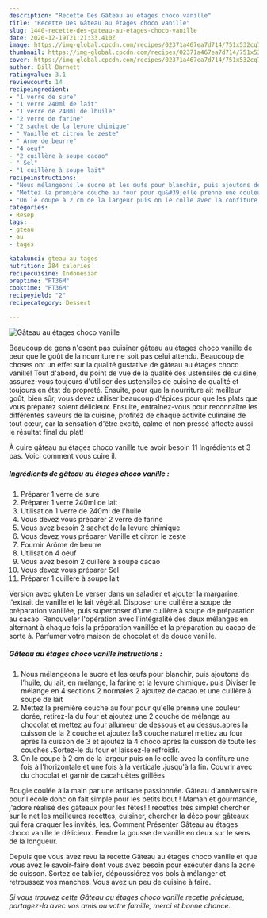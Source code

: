 ```yaml
---
description: "Recette Des Gâteau au étages choco vanille"
title: "Recette Des Gâteau au étages choco vanille"
slug: 1440-recette-des-gateau-au-etages-choco-vanille
date: 2020-12-19T21:21:33.410Z
image: https://img-global.cpcdn.com/recipes/02371a467ea7d714/751x532cq70/gateau-au-etages-choco-vanille-photo-principale-de-la-recette.jpg
thumbnail: https://img-global.cpcdn.com/recipes/02371a467ea7d714/751x532cq70/gateau-au-etages-choco-vanille-photo-principale-de-la-recette.jpg
cover: https://img-global.cpcdn.com/recipes/02371a467ea7d714/751x532cq70/gateau-au-etages-choco-vanille-photo-principale-de-la-recette.jpg
author: Bill Barnett
ratingvalue: 3.1
reviewcount: 14
recipeingredient:
- "1 verre de sure"
- "1 verre 240ml de lait"
- "1 verre de 240ml de lhuile"
- "2 verre de farine"
- "2 sachet de la levure chimique"
- " Vanille et citron le zeste"
- " Arme de beurre"
- "4 oeuf"
- "2 cuillère à soupe cacao"
- " Sel"
- "1 cuillère à soupe lait"
recipeinstructions:
- "Nous mélangeons le sucre et les œufs pour blanchir, puis ajoutons de l’huile, du lait, en mélange, la farine et la levure chimique، puis Diviser le mélange en 4 sections 2 normales 2 ajoutez de cacao et une cuillère à soupe de lait"
- "Mettez la première couche au four pour qu&#39;elle prenne une couleur dorée, retirez-la du four et ajoutez une 2 couche de mélange au chocolat et mettez au four allumeur de dessous et au dessus.apres la cuisson de la 2 couche et ajoutez la3 couche naturel mettez au four après la cuisson de 3 et ajoutez la 4 choco après la cuisson de toute les couches ،Sortez-le du four et laissez-le refroidir."
- "On le coupe à 2 cm de la largeur puis on le colle avec la confiture une fois à l&#39;horizontale et une fois à la verticale ،jusqu&#39;à la fin، Couvrir avec du chocolat et garnir de cacahuètes grillées"
categories:
- Resep
tags:
- gteau
- au
- tages

katakunci: gteau au tages 
nutrition: 284 calories
recipecuisine: Indonesian
preptime: "PT36M"
cooktime: "PT36M"
recipeyield: "2"
recipecategory: Dessert

---
```



![Gâteau au étages choco vanille](https://img-global.cpcdn.com/recipes/02371a467ea7d714/751x532cq70/gateau-au-etages-choco-vanille-photo-principale-de-la-recette.jpg)

Beaucoup de gens n'osent pas cuisiner gâteau au étages choco vanille de peur que le goût de la nourriture ne soit pas celui attendu. Beaucoup de choses ont un effet sur la qualité gustative de gâteau au étages choco vanille! Tout d'abord, du point de vue de la qualité des ustensiles de cuisine, assurez-vous toujours d'utiliser des ustensiles de cuisine de qualité et toujours en état de propreté. Ensuite, pour que la nourriture ait meilleur goût, bien sûr, vous devez utiliser beaucoup d'épices pour que les plats que vous préparez soient délicieux. Ensuite, entraînez-vous pour reconnaître les différentes saveurs de la cuisine, profitez de chaque activité culinaire de tout cœur, car la sensation d'être excité, calme et non pressé affecte aussi le résultat final du plat!

<!--inarticleads1-->

À cuire gâteau au étages choco vanille tue avoir besoin 11 Ingrédients et 3 pas. Voici comment vous cuire il.

##### Ingrédients de gâteau au étages choco vanille :

1. Préparer 1 verre de sure
1. Préparer 1 verre 240ml de lait
1. Utilisation 1 verre de 240ml de l&#39;huile
1. Vous devez vous préparer 2 verre de farine
1. Vous avez besoin 2 sachet de la levure chimique
1. Vous devez vous préparer  Vanille et citron le zeste
1. Fournir  Arôme de beurre
1. Utilisation 4 oeuf
1. Vous avez besoin 2 cuillère à soupe cacao
1. Vous devez vous préparer  Sel
1. Préparer 1 cuillère à soupe lait


Version avec gluten Le verser dans un saladier et ajouter la margarine, l&#39;extrait de vanille et le lait végétal. Disposer une cuillère à soupe de préparation vanillée, puis superposer d&#39;une cuillère à soupe de préparation au cacao. Renouveler l&#39;opération avec l&#39;intégralité des deux mélanges en alternant à chaque fois la préparation vanillée et la préparation au cacao de sorte à. Parfumer votre maison de chocolat et de douce vanille. 

<!--inarticleads2-->

##### Gâteau au étages choco vanille instructions :

1. Nous mélangeons le sucre et les œufs pour blanchir, puis ajoutons de l’huile, du lait, en mélange, la farine et la levure chimique، puis Diviser le mélange en 4 sections 2 normales 2 ajoutez de cacao et une cuillère à soupe de lait
1. Mettez la première couche au four pour qu&#39;elle prenne une couleur dorée, retirez-la du four et ajoutez une 2 couche de mélange au chocolat et mettez au four allumeur de dessous et au dessus.apres la cuisson de la 2 couche et ajoutez la3 couche naturel mettez au four après la cuisson de 3 et ajoutez la 4 choco après la cuisson de toute les couches ،Sortez-le du four et laissez-le refroidir.
1. On le coupe à 2 cm de la largeur puis on le colle avec la confiture une fois à l&#39;horizontale et une fois à la verticale ،jusqu&#39;à la fin، Couvrir avec du chocolat et garnir de cacahuètes grillées


Bougie coulée à la main par une artisane passionnée. Gâteau d&#39;anniversaire pour l&#39;école donc on fait simple pour les petits bout ! Maman et gourmande, j&#39;adore réalisé des gâteaux pour les fêtes!!! recettes très simple! chercher sur le net les meilleures recettes, cuisiner, chercher la déco pour gâteaux qui fera craquer les invités, les. Comment Présenter Gâteau au étages choco vanille le délicieux. Fendre la gousse de vanille en deux sur le sens de la longueur. 

<!--inarticleads1-->

<p>
Depuis que vous avez revu la recette Gâteau au étages choco vanille et que vous avez le savoir-faire dont vous avez besoin pour exécuter dans la zone de cuisson. Sortez ce tablier, dépoussiérez vos bols à mélanger et retroussez vos manches. Vous avez un peu de cuisine à faire.
</p>

<p>
<i>Si vous trouvez cette Gâteau au étages choco vanille recette précieuse, partagez-la avec vos amis ou votre famille, merci et bonne chance.</i>
</p>
